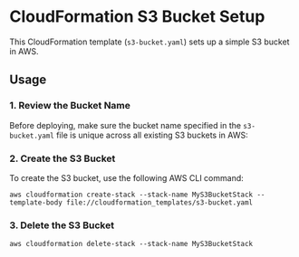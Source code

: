 # CloudFormation S3 Bucket Setup

This CloudFormation template (`s3-bucket.yaml`) sets up a simple S3 bucket in AWS.

## Usage

### 1. Review the Bucket Name

Before deploying, make sure the bucket name specified in the `s3-bucket.yaml` file is unique across all existing S3 buckets in AWS:

### 2. Create the S3 Bucket

To create the S3 bucket, use the following AWS CLI command:
    
    aws cloudformation create-stack --stack-name MyS3BucketStack --template-body file://cloudformation_templates/s3-bucket.yaml

### 3. Delete the S3 Bucket

    aws cloudformation delete-stack --stack-name MyS3BucketStack
